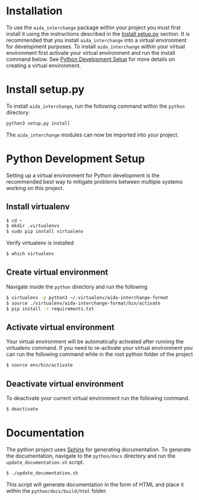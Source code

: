 # Installation

To use the `aida_interchange` package within your project you must first install it using the instructions described in the [Install setup.py](install-setup.py) section. It is recommended that you install `aida_interchange` into a virtual environment for development purposes. To install `aida_interchange`  within your virtual environment first activate your virtual environment and run the install command below. See [Python Development Setup](python-development-setup) for more details on creating a virtual environment.

# Install setup.py

To install `aida_interchange`, run the following command within the `python` directory:

```bash
python3 setup.py install
```
The `aida_interchange` modules can now be imported into your project.

# Python Development Setup

Setting up a virtual environment for Python development is the recommended best way to mitigate problems between multiple systems working on this project.

## Install virtualenv

```bash
$ cd ~
$ mkdir .virtualenvs
$ sudo pip install virtualenv
```
Verify virtualenv is installed

```bash
$ which virtualenv
```

## Create virtual environment

Navigate inside the `python` directory and run the following

```bash
$ virtualenv -p python3 ~/.virtualenv/aida-interchange-format
$ source ./virtualenv/aida-interchange-format/bin/activate
$ pip install -r requirements.txt
```	

## Activate virtual environment

Your virtual environment will be automatically activated after running the virtualenv command. If you need to re-activate your virtual environment you can run the following command while in the root python folder of the project

```bash
$ source env/bin/activate
```

## Deactivate virtual environment

To deactivate your current virtual environment run the following command.

```bash
$ deactivate
```

# Documentation

The python project uses [Sphinx](http://www.sphinx-doc.org/en/master/) for generating documentation. To generate the documentation, navigate to the `python/docs` directory and run the `update_documentation.sh` script.

```bash
$ ./update_documentation.sh
```
This script will generate documentation in the form of HTML and place it within the `python/docs/build/html` folder.
